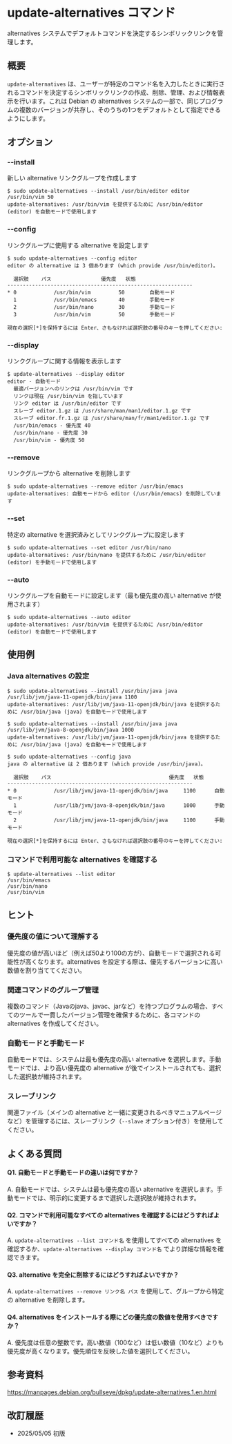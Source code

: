 # update-alternatives コマンド

alternatives システムでデフォルトコマンドを決定するシンボリックリンクを管理します。

## 概要

`update-alternatives` は、ユーザーが特定のコマンド名を入力したときに実行されるコマンドを決定するシンボリックリンクの作成、削除、管理、および情報表示を行います。これは Debian の alternatives システムの一部で、同じプログラムの複数のバージョンが共存し、そのうちの1つをデフォルトとして指定できるようにします。

## オプション

### **--install**

新しい alternative リンクグループを作成します

```console
$ sudo update-alternatives --install /usr/bin/editor editor /usr/bin/vim 50
update-alternatives: /usr/bin/vim を提供するために /usr/bin/editor (editor) を自動モードで使用します
```

### **--config**

リンクグループに使用する alternative を設定します

```console
$ sudo update-alternatives --config editor
editor の alternative は 3 個あります (which provide /usr/bin/editor)。

  選択肢    パス                優先度   状態
------------------------------------------------------------
* 0            /usr/bin/vim         50        自動モード
  1            /usr/bin/emacs       40        手動モード
  2            /usr/bin/nano        30        手動モード
  3            /usr/bin/vim         50        手動モード

現在の選択[*]を保持するには Enter、さもなければ選択肢の番号のキーを押してください:
```

### **--display**

リンクグループに関する情報を表示します

```console
$ update-alternatives --display editor
editor - 自動モード
  最適バージョンへのリンクは /usr/bin/vim です
  リンクは現在 /usr/bin/vim を指しています
  リンク editor は /usr/bin/editor です
  スレーブ editor.1.gz は /usr/share/man/man1/editor.1.gz です
  スレーブ editor.fr.1.gz は /usr/share/man/fr/man1/editor.1.gz です
  /usr/bin/emacs - 優先度 40
  /usr/bin/nano - 優先度 30
  /usr/bin/vim - 優先度 50
```

### **--remove**

リンクグループから alternative を削除します

```console
$ sudo update-alternatives --remove editor /usr/bin/emacs
update-alternatives: 自動モードから editor (/usr/bin/emacs) を削除しています
```

### **--set**

特定の alternative を選択済みとしてリンクグループに設定します

```console
$ sudo update-alternatives --set editor /usr/bin/nano
update-alternatives: /usr/bin/nano を提供するために /usr/bin/editor (editor) を手動モードで使用します
```

### **--auto**

リンクグループを自動モードに設定します（最も優先度の高い alternative が使用されます）

```console
$ sudo update-alternatives --auto editor
update-alternatives: /usr/bin/vim を提供するために /usr/bin/editor (editor) を自動モードで使用します
```

## 使用例

### Java alternatives の設定

```console
$ sudo update-alternatives --install /usr/bin/java java /usr/lib/jvm/java-11-openjdk/bin/java 1100
update-alternatives: /usr/lib/jvm/java-11-openjdk/bin/java を提供するために /usr/bin/java (java) を自動モードで使用します

$ sudo update-alternatives --install /usr/bin/java java /usr/lib/jvm/java-8-openjdk/bin/java 1000
update-alternatives: /usr/lib/jvm/java-11-openjdk/bin/java を提供するために /usr/bin/java (java) を自動モードで使用します

$ sudo update-alternatives --config java
java の alternative は 2 個あります (which provide /usr/bin/java)。

  選択肢    パス                                      優先度   状態
------------------------------------------------------------
* 0            /usr/lib/jvm/java-11-openjdk/bin/java     1100      自動モード
  1            /usr/lib/jvm/java-8-openjdk/bin/java      1000      手動モード
  2            /usr/lib/jvm/java-11-openjdk/bin/java     1100      手動モード

現在の選択[*]を保持するには Enter、さもなければ選択肢の番号のキーを押してください:
```

### コマンドで利用可能な alternatives を確認する

```console
$ update-alternatives --list editor
/usr/bin/emacs
/usr/bin/nano
/usr/bin/vim
```

## ヒント

### 優先度の値について理解する

優先度の値が高いほど（例えば50より100の方が）、自動モードで選択される可能性が高くなります。alternatives を設定する際は、優先するバージョンに高い数値を割り当ててください。

### 関連コマンドのグループ管理

複数のコマンド（Javaのjava、javac、jarなど）を持つプログラムの場合、すべてのツールで一貫したバージョン管理を確保するために、各コマンドの alternatives を作成してください。

### 自動モードと手動モード

自動モードでは、システムは最も優先度の高い alternative を選択します。手動モードでは、より高い優先度の alternative が後でインストールされても、選択した選択肢が維持されます。

### スレーブリンク

関連ファイル（メインの alternative と一緒に変更されるべきマニュアルページなど）を管理するには、スレーブリンク（`--slave` オプション付き）を使用してください。

## よくある質問

#### Q1. 自動モードと手動モードの違いは何ですか？
A. 自動モードでは、システムは最も優先度の高い alternative を選択します。手動モードでは、明示的に変更するまで選択した選択肢が維持されます。

#### Q2. コマンドで利用可能なすべての alternatives を確認するにはどうすればよいですか？
A. `update-alternatives --list コマンド名` を使用してすべての alternatives を確認するか、`update-alternatives --display コマンド名` でより詳細な情報を確認できます。

#### Q3. alternative を完全に削除するにはどうすればよいですか？
A. `update-alternatives --remove リンク名 パス` を使用して、グループから特定の alternative を削除します。

#### Q4. alternatives をインストールする際にどの優先度の数値を使用すべきですか？
A. 優先度は任意の整数です。高い数値（100など）は低い数値（10など）よりも優先度が高くなります。優先順位を反映した値を選択してください。

## 参考資料

https://manpages.debian.org/bullseye/dpkg/update-alternatives.1.en.html

## 改訂履歴

- 2025/05/05 初版